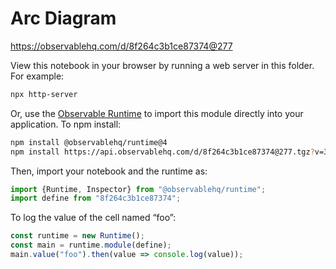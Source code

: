 # Arc Diagram

https://observablehq.com/d/8f264c3b1ce87374@277

View this notebook in your browser by running a web server in this folder. For
example:

~~~sh
npx http-server
~~~

Or, use the [Observable Runtime](https://github.com/observablehq/runtime) to
import this module directly into your application. To npm install:

~~~sh
npm install @observablehq/runtime@4
npm install https://api.observablehq.com/d/8f264c3b1ce87374@277.tgz?v=3
~~~

Then, import your notebook and the runtime as:

~~~js
import {Runtime, Inspector} from "@observablehq/runtime";
import define from "8f264c3b1ce87374";
~~~

To log the value of the cell named “foo”:

~~~js
const runtime = new Runtime();
const main = runtime.module(define);
main.value("foo").then(value => console.log(value));
~~~
